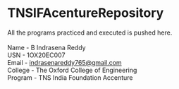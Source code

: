# TNSIFAcentureRepository 
All the programs practiced and executed is pushed here.  
<br>
Name - B Indrasena Reddy 
<br>
USN - 1OX20EC007 
<br>
Email - indrasenareddy765@gmail.com
<br>
College - The Oxford College of Engineering
<br>
Program - TNS India Foundation Accenture
